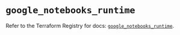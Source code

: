 # `google_notebooks_runtime`

Refer to the Terraform Registry for docs: [`google_notebooks_runtime`](https://registry.terraform.io/providers/hashicorp/google/6.44.0/docs/resources/notebooks_runtime).
